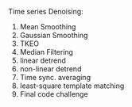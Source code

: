 Time series Denoising:
1. Mean Smoothing
2. Gaussian Smoothing
3. TKEO
4. Median Filtering
5. linear detrend
6. non-linear detrend
7. Time sync. averaging
8. least-square template matching
9. Final code challenge 
